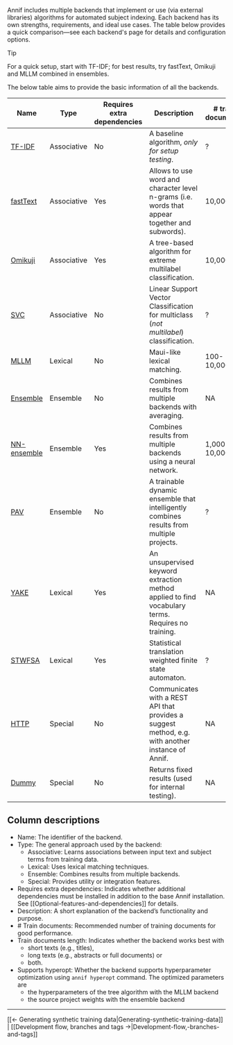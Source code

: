 Annif includes multiple backends that implement or use (via external libraries) algorithms for automated subject indexing. Each backend has its own strengths, requirements, and ideal use cases. The table below provides a quick comparison—see each backend's page for details and configuration options.

> [!TIP]
> For a quick setup, start with TF-IDF; for best results, try fastText, Omikuji and MLLM combined in ensembles.

The below table aims to provide the basic information of all the backends.

| Name | Type | Requires extra dependencies | Description | # train documents | Train documents length | Supports hyperopt |
|-------------|-------------|-----|-------------------------------------------------------------------------------------------------------------|--------------|------------|-----|
| [TF-IDF](https://github.com/NatLibFi/Annif/wiki/Backend%3A-TF-IDF)      | Associative | No  | A baseline algorithm, _only for setup testing_.                                                             | ?            | short/long | No  |
| [fastText](https://github.com/NatLibFi/Annif/wiki/Backend%3A-fastText)    | Associative | Yes | Allows to use word and character level n-grams (i.e. words that appear together and subwords).              | 10,000+      | short/long | No  |
| [Omikuji](https://github.com/NatLibFi/Annif/wiki/Backend%3A-Omikuji)     | Associative | Yes | A tree-based algorithm for extreme multilabel classification.                                               | 10,000+      | short/long | No  |
| [SVC](https://github.com/NatLibFi/Annif/wiki/Backend%3A-SVC)         | Associative | No  | Linear Support Vector Classification for multiclass (_not multilabel_) classification.                      | ?            | ?          | No  |
| [MLLM](https://github.com/NatLibFi/Annif/wiki/Backend%3A-MLLM)        | Lexical     | No  | Maui-like lexical matching.                                                                                 | 100-10,000   | long       | Yes |
| [Ensemble](https://github.com/NatLibFi/Annif/wiki/Backend%3A-Ensemble)    | Ensemble    | No  | Combines results from multiple backends with averaging.                                                     | NA           | NA         | Yes |
| [NN-ensemble](https://github.com/NatLibFi/Annif/wiki/Backend%3A-nn_ensemble) | Ensemble    | Yes | Combines results from multiple backends using a neural network.                                             | 1,000-10,000 | long       | No  |
| [PAV](https://github.com/NatLibFi/Annif/wiki/Backend%3A-PAV)         | Ensemble    | No  | A trainable dynamic ensemble that intelligently combines results from multiple projects.                    | ?            | ?          | No  |
| [YAKE](https://github.com/NatLibFi/Annif/wiki/Backend%3A-YAKE)        | Lexical     | Yes | An unsupervised keyword extraction method applied to find vocabulary terms. Requires no training.           | NA           | long       | No  |
| [STWFSA](https://github.com/NatLibFi/Annif/wiki/Backend%3A-STWFSA)      | Lexical     | Yes | Statistical translation weighted finite state automaton.                                                    | ?            | short/long | No  |
| [HTTP](https://github.com/NatLibFi/Annif/wiki/Backend%3A-HTTP)        | Special     | No  | Communicates with a REST API that provides a suggest method, e.g. with another instance of Annif.           | NA           | NA         | No  |
| [Dummy](https://github.com/NatLibFi/Annif/wiki/Backend%3A-Dummy)       | Special     | No  | Returns fixed results (used for internal testing).                                                          | NA           | NA         | NA  |

<!---
| Xtransformer| Stastical   | Yes             | Utilizes pre-trained and then finetuned transformer models and hierarchical label tree.                     | x                   | high  | No                |
| LLM-ensemble| Ensemble    | Yes             | Uses an LLM to rate the subject suggestions by the source projects.                                         | NA                  |       | No                |
--->

## Column descriptions
- Name: The identifier of the backend.
- Type: The general approach used by the backend:
    - Associative: Learns associations between input text and subject terms from training data.
    - Lexical: Uses lexical matching techniques.
    - Ensemble: Combines results from multiple backends.
    - Special: Provides utility or integration features.
- Requires extra dependencies: Indicates whether additional dependencies must be installed in addition to the base Annif installation. See [[Optional-features-and-dependencies]] for details.
- Description: A short explanation of the backend’s functionality and purpose.
- \# Train documents: Recommended number of training documents for good performance.
- Train documents length: Indicates whether the backend works best with
    - short texts (e.g., titles),
    - long texts (e.g., abstracts or full documents) or
    - both.
- Supports hyperopt: Whether the backend supports hyperparameter optimization using `annif hyperopt` command. The optimized parameters are
    - the hyperparameters of the tree algorithm with the MLLM backend
    - the source project weights with the ensemble backend

---
[[← Generating synthetic training data|Generating-synthetic-training-data]] | [[Development flow, branches and tags →|Development-flow,-branches-and-tags]]

